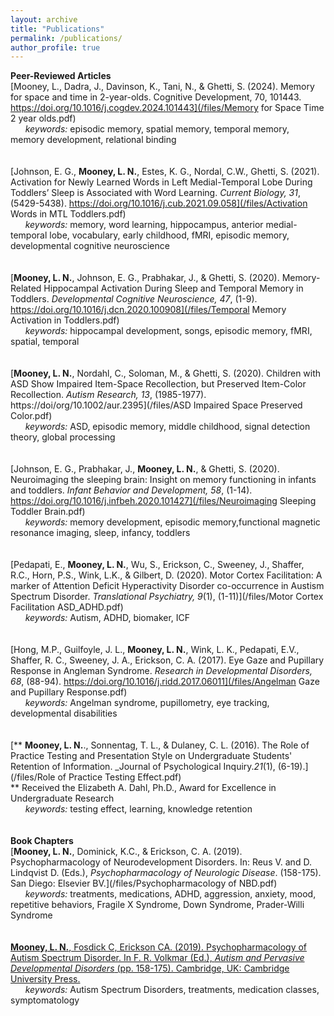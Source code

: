```yaml
---
layout: archive
title: "Publications"
permalink: /publications/
author_profile: true
---
```

__Peer-Reviewed Articles__
<br/>
[Mooney, L., Dadra, J., Davinson, K., Tani, N., & Ghetti, S. (2024). Memory for space and time in 2-year-olds. Cognitive Development, 70, 101443. https://doi.org/10.1016/j.cogdev.2024.101443](/files/Memory for Space Time 2 year olds.pdf)
<br/>&nbsp;&nbsp;&nbsp;&nbsp;&nbsp;&nbsp;_keywords:_ episodic memory, spatial memory, temporal memory, memory development, relational binding
<br/>
<br/>
<br/>
[Johnson, E. G., __Mooney, L. N.__, Estes, K. G., Nordal, C.W., Ghetti, S. (2021). Activation for Newly Learned Words in Left Medial-Temporal Lobe During Toddlers’ Sleep is Associated with Word Learning. _Current Biology, 31_, (5429-5438). https://doi.org/10.1016/j.cub.2021.09.058](/files/Activation Words in MTL Toddlers.pdf)
<br/>&nbsp;&nbsp;&nbsp;&nbsp;&nbsp;&nbsp;_keywords:_ memory, word learning, hippocampus, anterior medial-temporal lobe, vocabulary, early childhood, fMRI, episodic memory, developmental cognitive neuroscience
<br/>
<br/>
<br/>
[__Mooney, L. N.__, Johnson, E. G., Prabhakar, J., & Ghetti, S. (2020). Memory-Related Hippocampal Activation During Sleep and Temporal Memory in Toddlers. _Developmental Cognitive Neuroscience, 47_, (1-9). https://doi.org/10.1016/j.dcn.2020.100908](/files/Temporal Memory Activation in Toddlers.pdf)
<br/>&nbsp;&nbsp;&nbsp;&nbsp;&nbsp;&nbsp;_keywords:_ hippocampal development, songs, episodic memory, fMRI, spatial, temporal
<br/>
<br/>
<br/>
[__Mooney, L. N.__, Nordahl, C., Soloman, M., & Ghetti, S. (2020). Children with ASD Show Impaired Item-Space Recollection, but Preserved Item-Color Recollection. _Autism Research, 13_, (1985-1977). https://doi/org/10.1002/aur.2395](/files/ASD Impaired Space Preserved Color.pdf)
<br/>&nbsp;&nbsp;&nbsp;&nbsp;&nbsp;&nbsp;_keywords:_ ASD, episodic memory, middle childhood, signal detection theory, global processing
<br/>
<br/>
<br/>
[Johnson, E. G., Prabhakar, J., __Mooney, L. N.__, & Ghetti, S. (2020). Neuroimaging the sleeping brain: Insight on memory functioning in infants and toddlers. _Infant Behavior and Development, 58_, (1-14). https://doi.org/10.1016/j.infbeh.2020.101427](/files/Neuroimaging Sleeping Toddler Brain.pdf)
<br/>&nbsp;&nbsp;&nbsp;&nbsp;&nbsp;&nbsp;_keywords:_ memory development, episodic memory,functional magnetic resonance imaging, sleep, infancy, toddlers
<br/>
<br/>
<br/>
[Pedapati, E., __Mooney, L. N.__, Wu, S., Erickson, C., Sweeney, J., Shaffer, R.C., Horn, P.S., Wink, L.K., & Gilbert, D. (2020). Motor Cortex Facilitation: A marker of Attention Deficit Hyperactivity Disorder co-occurrence in Austism Spectrum Disorder. _Translational Psychiatry, 9_(1), (1-11)](/files/Motor Cortex Facilitation ASD_ADHD.pdf)
<br/>&nbsp;&nbsp;&nbsp;&nbsp;&nbsp;&nbsp;_keywords:_ Autism, ADHD, biomaker, ICF
<br/>
<br/>
<br/>
[Hong, M.P., Guilfoyle, J. L., __Mooney, L. N.__, Wink, L. K., Pedapati, E.V., Shaffer, R. C., Sweeney, J. A., Erickson, C. A. (2017). Eye Gaze and Pupillary Response in Angleman Syndrome. _Research in Developmental Disorders, 68_, (88-94). https://doi.org/10.1016/j.ridd.2017.06011](/files/Angelman Gaze and Pupillary Response.pdf)
<br/>&nbsp;&nbsp;&nbsp;&nbsp;&nbsp;&nbsp;_keywords:_ Angelman syndrome, pupillometry, eye tracking, developmental disabilities
<br/>
<br/>
<br/>
[** __Mooney, L. N.__., Sonnentag, T. L., & Dulaney, C. L. (2016). The Role of Practice Testing and Presentation Style on Undergraduate Students' Retention of Information. _Journal of Psychological Inquiry._21_(1), (6-19).](/files/Role of Practice Testing Effect.pdf)
<br/>** Received the Elizabeth A. Dahl, Ph.D., Award for Excellence in Undergraduate Research
<br/>&nbsp;&nbsp;&nbsp;&nbsp;&nbsp;&nbsp;_keywords:_ testing effect, learning, knowledge retention
<br/>
<br/>
<br/>
__Book Chapters__
<br/>
[__Mooney, L. N.__, Dominick, K.C., & Erickson, C. A. (2019). Psychopharmacology of Neurodevelopment Disorders. In: Reus V. and D. Lindqvist D. (Eds.), _Psychopharmacology of Neurologic Disease_. (158-175). San Diego: Elsevier BV.](/files/Psychopharmacology of NBD.pdf)
<br/>&nbsp;&nbsp;&nbsp;&nbsp;&nbsp;&nbsp;_keywords:_ treatments, medications, ADHD, aggression, anxiety, mood, repetitive behaviors, Fragile X Syndrome, Down Syndrome, Prader-Willi Syndrome
<br/>
<br/>
<br/>
[__Mooney, L. N.__, Fosdick C, Erickson CA. (2019). Psychopharmacology of Autism Spectrum Disorder. In F. R. Volkmar (Ed.), _Autism and Pervasive Developmental Disorders_ (pp. 158-175). Cambridge, UK: Cambridge University Press. ](/files/PsychoPharmASDbookchapter.pdf)
<br/>&nbsp;&nbsp;&nbsp;&nbsp;&nbsp;&nbsp;_keywords:_ Autism Spectrum Disorders, treatments, medication classes, symptomatology
